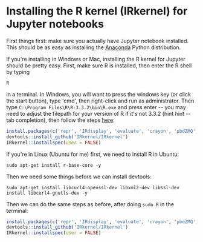 
# Installing the R kernel (IRkernel) for Jupyter notebooks

First things first:  make sure you actually have Jupyter notebook installed.  This should be as easy as installing the [Anaconda](https://www.continuum.io/downloads) Python distribution.

If you're installing in Windows or Mac, installing the R kernel for Jupyter should be pretty easy.  First, make sure R is installed, then enter the R shell by typing

`R`

in a terminal.  In Windows, you will want to press the windows key (or click the start button), type 'cmd', then right-click and run as administrator.  Then type `C:\Program Files\R\R-3.3.2\bin\R.exe` and press enter -- you may need to adjust the filepath for your version of R if it's not 3.3.2 (hint hint -- tab completion), then follow the steps [here](https://irkernel.github.io/installation/#binary-panel):

```R
install.packages(c('repr', 'IRdisplay', 'evaluate', 'crayon', 'pbdZMQ', 'devtools', 'uuid', 'digest'))
devtools::install_github('IRkernel/IRkernel')
IRkernel::installspec(user = FALSE)
```

If you're in Linux (Ubuntu for me) first, we need to install R in Ubuntu:

`sudo apt-get install r-base-core -y`

Then we need some things before we can install devtools:

`sudo apt-get install libcurl4-openssl-dev libxml2-dev libssl-dev install libcurl4-gnutls-dev -y`

Then we can do the same steps as before, after doing `sudo R` in the terminal:

```R
install.packages(c('repr', 'IRdisplay', 'evaluate', 'crayon', 'pbdZMQ', 'devtools', 'uuid', 'digest'))
devtools::install_github('IRkernel/IRkernel')
IRkernel::installspec(user = FALSE)
```
